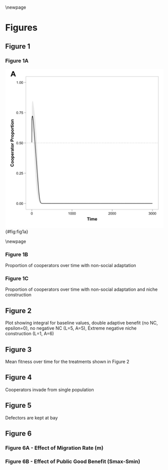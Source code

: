 \newpage

# Figures

## Figure 1

### Figure 1A

![Proportion of cooperators over time when there are no opportunities for non-social adaptation](../figures/Figure1A.png) {#fig:fig1a}

\newpage

### Figure 1B

Proportion of cooperators over time with non-social adaptation

### Figure 1C

Proportion of cooperators over time with non-social adaptation and niche construction


## Figure 2

Plot showing integral for baseline values, double adaptive benefit (no NC, epsilon=0), no negative NC (L=5, A=5), Extreme negative niche construction (L=1, A=6)

## Figure 3

Mean fitness over time for the treatments shown in Figure 2

## Figure 4

Cooperators invade from single population

## Figure 5

Defectors are kept at bay


## Figure 6

### Figure 6A - Effect of Migration Rate (m)

### Figure 6B - Effect of Public Good Benefit (Smax-Smin)
